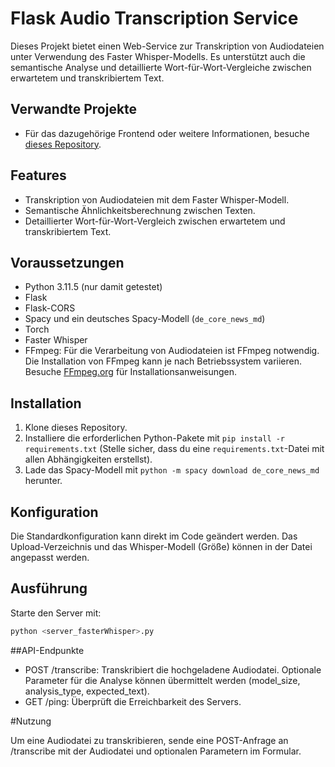 # Flask Audio Transcription Service

Dieses Projekt bietet einen Web-Service zur Transkription von Audiodateien unter Verwendung des Faster Whisper-Modells. Es unterstützt auch die semantische Analyse und detaillierte Wort-für-Wort-Vergleiche zwischen erwartetem und transkribiertem Text.

## Verwandte Projekte

- Für das dazugehörige Frontend oder weitere Informationen, besuche [dieses Repository](<URL>).


## Features

- Transkription von Audiodateien mit dem Faster Whisper-Modell.
- Semantische Ähnlichkeitsberechnung zwischen Texten.
- Detaillierter Wort-für-Wort-Vergleich zwischen erwartetem und transkribiertem Text.


## Voraussetzungen

- Python 3.11.5 (nur damit getestet)
- Flask
- Flask-CORS
- Spacy und ein deutsches Spacy-Modell (`de_core_news_md`)
- Torch
- Faster Whisper
- FFmpeg: Für die Verarbeitung von Audiodateien ist FFmpeg notwendig. Die Installation von FFmpeg kann je nach Betriebssystem variieren. Besuche [FFmpeg.org](https://ffmpeg.org//) für Installationsanweisungen.

## Installation

1. Klone dieses Repository.
2. Installiere die erforderlichen Python-Pakete mit `pip install -r requirements.txt` (Stelle sicher, dass du eine `requirements.txt`-Datei mit allen Abhängigkeiten erstellst).
3. Lade das Spacy-Modell mit `python -m spacy download de_core_news_md` herunter.

## Konfiguration

Die Standardkonfiguration kann direkt im Code geändert werden. Das Upload-Verzeichnis und das Whisper-Modell (Größe) können in der Datei angepasst werden.

## Ausführung

Starte den Server mit:

```bash
python <server_fasterWhisper>.py
```
##API-Endpunkte

 -   POST /transcribe: Transkribiert die hochgeladene Audiodatei. Optionale Parameter für die Analyse können übermittelt werden (model_size, analysis_type, expected_text).
 -   GET /ping: Überprüft die Erreichbarkeit des Servers.

#Nutzung

Um eine Audiodatei zu transkribieren, sende eine POST-Anfrage an /transcribe mit der Audiodatei und optionalen Parametern im Formular.
